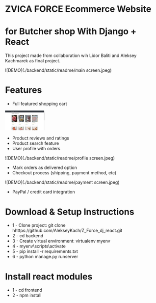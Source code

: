 # ZVICA FORCE Ecommerce Website
# for Butcher shop With Django + React


This project made from collaboration wih Lidor Baliti and Aleksey   Kachmarek as final project.



![DEMO](./backend/static/readme/main screen.jpeg)


# Features
* Full featured shopping cart


<img src="backend/static/readme/main screen.jpeg" width="128"/>


* Product reviews and ratings
* Product search feature
* User profile with orders

![DEMO](./backend/static/readme/profile screen.jpeg)

* Mark orders as delivered option
* Checkout process (shipping, payment method, etc)

![DEMO](./backend/static/readme/payment screen.jpeg)

* PayPal / credit card integration


# Download & Setup Instructions

* 1 - Clone project: git clone hhttps://github.com/AlekseyKach/Z_Force_dj_react.git
* 2 - cd backend
* 3 - Create virtual environment: virtualenv myenv
* 4 - myenv\scripts\activate
* 5 - pip install -r requirements.txt
* 6 - python manage.py runserver

# Install react modules
* 1 - cd frontend
* 2 - npm install
